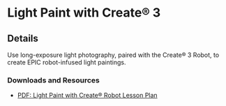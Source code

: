 # Light Paint with Create® 3
## Details
Use long-exposure light photography, paired with the Create® 3 Robot, to create EPIC robot-infused light paintings.

### Downloads and Resources
* [PDF: Light Paint with Create® Robot Lesson Plan](./Create3-Rainbow_Light_Painting.pdf)
